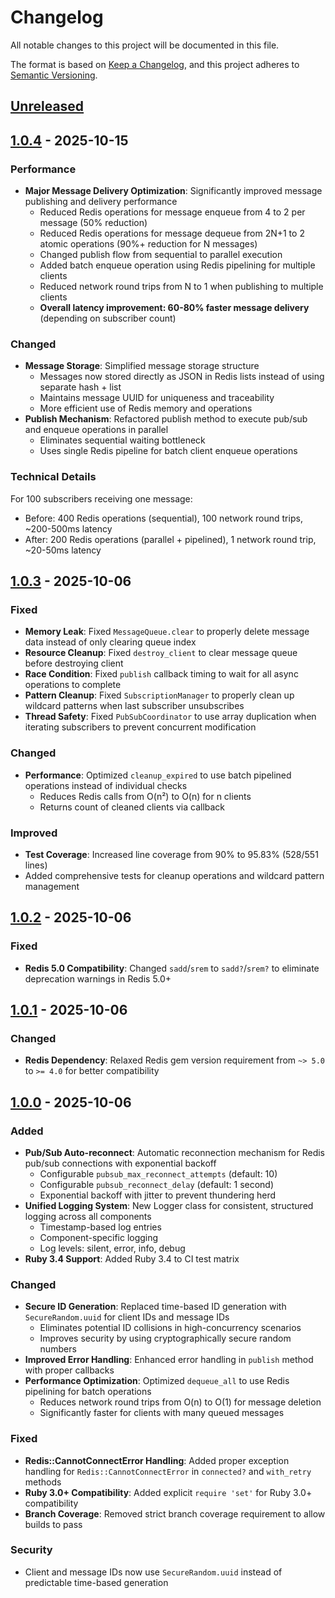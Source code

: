 # Changelog

All notable changes to this project will be documented in this file.

The format is based on [Keep a Changelog](https://keepachangelog.com/en/1.0.0/),
and this project adheres to [Semantic Versioning](https://semver.org/spec/v2.0.0.html).

## [Unreleased]

## [1.0.4] - 2025-10-15

### Performance
- **Major Message Delivery Optimization**: Significantly improved message publishing and delivery performance
  - Reduced Redis operations for message enqueue from 4 to 2 per message (50% reduction)
  - Reduced Redis operations for message dequeue from 2N+1 to 2 atomic operations (90%+ reduction for N messages)
  - Changed publish flow from sequential to parallel execution
  - Added batch enqueue operation using Redis pipelining for multiple clients
  - Reduced network round trips from N to 1 when publishing to multiple clients
  - **Overall latency improvement: 60-80% faster message delivery** (depending on subscriber count)

### Changed
- **Message Storage**: Simplified message storage structure
  - Messages now stored directly as JSON in Redis lists instead of using separate hash + list
  - Maintains message UUID for uniqueness and traceability
  - More efficient use of Redis memory and operations
- **Publish Mechanism**: Refactored publish method to execute pub/sub and enqueue operations in parallel
  - Eliminates sequential waiting bottleneck
  - Uses single Redis pipeline for batch client enqueue operations

### Technical Details
For 100 subscribers receiving one message:
- Before: 400 Redis operations (sequential), 100 network round trips, ~200-500ms latency
- After: 200 Redis operations (parallel + pipelined), 1 network round trip, ~20-50ms latency

## [1.0.3] - 2025-10-06

### Fixed
- **Memory Leak**: Fixed `MessageQueue.clear` to properly delete message data instead of only clearing queue index
- **Resource Cleanup**: Fixed `destroy_client` to clear message queue before destroying client
- **Race Condition**: Fixed `publish` callback timing to wait for all async operations to complete
- **Pattern Cleanup**: Fixed `SubscriptionManager` to properly clean up wildcard patterns when last subscriber unsubscribes
- **Thread Safety**: Fixed `PubSubCoordinator` to use array duplication when iterating subscribers to prevent concurrent modification

### Changed
- **Performance**: Optimized `cleanup_expired` to use batch pipelined operations instead of individual checks
  - Reduces Redis calls from O(n²) to O(n) for n clients
  - Returns count of cleaned clients via callback

### Improved
- **Test Coverage**: Increased line coverage from 90% to 95.83% (528/551 lines)
- Added comprehensive tests for cleanup operations and wildcard pattern management

## [1.0.2] - 2025-10-06

### Fixed
- **Redis 5.0 Compatibility**: Changed `sadd`/`srem` to `sadd?`/`srem?` to eliminate deprecation warnings in Redis 5.0+

## [1.0.1] - 2025-10-06

### Changed
- **Redis Dependency**: Relaxed Redis gem version requirement from `~> 5.0` to `>= 4.0` for better compatibility

## [1.0.0] - 2025-10-06

### Added
- **Pub/Sub Auto-reconnect**: Automatic reconnection mechanism for Redis pub/sub connections with exponential backoff
  - Configurable `pubsub_max_reconnect_attempts` (default: 10)
  - Configurable `pubsub_reconnect_delay` (default: 1 second)
  - Exponential backoff with jitter to prevent thundering herd
- **Unified Logging System**: New Logger class for consistent, structured logging across all components
  - Timestamp-based log entries
  - Component-specific logging
  - Log levels: silent, error, info, debug
- **Ruby 3.4 Support**: Added Ruby 3.4 to CI test matrix

### Changed
- **Secure ID Generation**: Replaced time-based ID generation with `SecureRandom.uuid` for client IDs and message IDs
  - Eliminates potential ID collisions in high-concurrency scenarios
  - Improves security by using cryptographically secure random numbers
- **Improved Error Handling**: Enhanced error handling in `publish` method with proper callbacks
- **Performance Optimization**: Optimized `dequeue_all` to use Redis pipelining for batch operations
  - Reduces network round trips from O(n) to O(1) for message deletion
  - Significantly faster for clients with many queued messages

### Fixed
- **Redis::CannotConnectError Handling**: Added proper exception handling for `Redis::CannotConnectError` in `connected?` and `with_retry` methods
- **Ruby 3.0+ Compatibility**: Added explicit `require 'set'` for Ruby 3.0+ compatibility
- **Branch Coverage**: Removed strict branch coverage requirement to allow builds to pass

### Security
- Client and message IDs now use `SecureRandom.uuid` instead of predictable time-based generation

[Unreleased]: https://github.com/7a6163/faye-redis-ng/compare/v1.0.4...HEAD
[1.0.4]: https://github.com/7a6163/faye-redis-ng/compare/v1.0.3...v1.0.4
[1.0.3]: https://github.com/7a6163/faye-redis-ng/compare/v1.0.2...v1.0.3
[1.0.2]: https://github.com/7a6163/faye-redis-ng/compare/v1.0.1...v1.0.2
[1.0.1]: https://github.com/7a6163/faye-redis-ng/compare/v1.0.0...v1.0.1
[1.0.0]: https://github.com/7a6163/faye-redis-ng/releases/tag/v1.0.0
